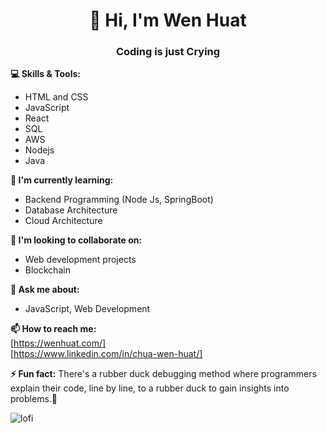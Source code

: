 # <div  align="center"> 👋 Hi, I'm Wen Huat</div>
### <div align="center">Coding is just Crying </div>

**💻 Skills & Tools:**
* HTML and CSS
* JavaScript
* React 
* SQL
* AWS
* Nodejs
* Java

**🌱 I'm currently learning:**
* Backend Programming (Node Js, SpringBoot)
* Database Architecture 
* Cloud Architecture

**🤔 I'm looking to collaborate on:**
* Web development projects
* Blockchain


**💬 Ask me about:**
* JavaScript, Web Development

**📫 How to reach me:**<br>
[https://wenhuat.com/]<br>
[https://www.linkedin.com/in/chua-wen-huat/]

**⚡ Fun fact:**
There's a rubber duck debugging method where programmers explain their code, line by line, to a rubber duck to gain insights into problems.🦆



![lofi](https://github.com/Huaty/Huaty/assets/50129813/887f650b-71a9-41f4-afb6-25f9a2fc4a84)





